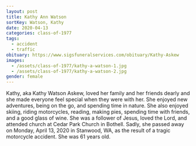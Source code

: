 ```yaml
---
layout: post
title: Kathy Ann Watson
sortKey: Watson, Kathy
date: 2020-04-13
categories: class-of-1977
tags:
  - accident
  - traffic
obituary: https://www.sigsfuneralservices.com/obituary/Kathy-Askew
images:
  - /assets/class-of-1977/kathy-a-watson-1.jpg
  - /assets/class-of-1977/kathy-a-watson-2.jpg
gender: female
---
```

Kathy, aka Kathy Watson Askew, loved her family and her friends dearly and she made everyone feel special when they were with her. She enjoyed new adventures, being on the go, and spending time in nature. She also enjoyed skiing, riding motorcycles, reading, making pies, spending time with friends, and a good glass of wine. She was a follower of Jesus, loved the Lord, and attended church at Cedar Park Church in Bothell. Sadly, she passed away on Monday, April 13, 2020 in Stanwood, WA, as the result of a tragic motorcycle accident. She was 61 years old.
